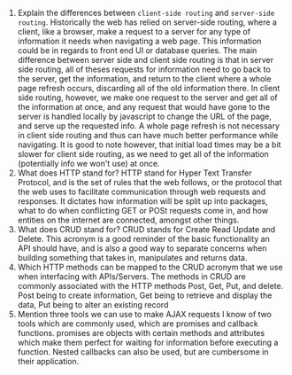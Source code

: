 1.  Explain the differences between `client-side routing` and `server-side routing`.
    Historically the web has relied on server-side routing, where a client, like a browser, make a request to a server for any type of information it needs when navigating a web page. This information could be in regards to front end UI or database queries. The main difference between server side and client side routing is that in server side routing, all of theses requests for information need to go back to the server, get the information, and return to the client where a whole page refresh occurs, discarding all of the old information there. In client side routing, however, we make one request to the server and get all of the information at once, and any request that would have gone to the server is handled locally by javascript to change the URL of the page, and serve up the requested info. A whole page refresh is not necessary in client side routing and thus can have much better performance while navigating. It is good to note however, that initial load times may be a bit slower for client side routing, as we need to get all of the information (potentially info we won't use) at once.
1.  What does HTTP stand for?
    HTTP stand for Hyper Text Transfer Protocol, and is the set of rules that the web follows, or the protocol that the web uses to facilitate communication through web requests and responses. It dictates how information will be split up into packages, what to do when conflicting GET or POSt requests come in, and how entities on the internet are connected, amongst other things. 
1.  What does CRUD stand for?
    CRUD stands for Create Read Update and Delete. This acronym is a good reminder of the basic functionality an API should have, and is also a good way to separate concerns when building something that takes in, manipulates and returns data.  
1.  Which HTTP methods can be mapped to the CRUD acronym that we use when interfacing with APIs/Servers.
    The methods in CRUD are commonly associated with the HTTP methods Post, Get, Put, and delete. Post being to create information, Get being to retrieve and display the data, Put being to alter an existing record
1.  Mention three tools we can use to make AJAX requests
    I know of two tools which are commonly used, which are promises and callback functions. promises are objects with certain methods and attributes which make them perfect for waiting for information before executing a function. Nested callbacks can also be used, but are cumbersome in their application.